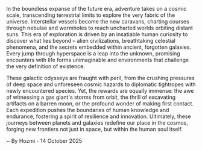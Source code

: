 
In the boundless expanse of the future era, adventure takes on a cosmic scale, transcending terrestrial limits to explore the very fabric of the universe. Interstellar vessels become the new caravans, charting courses through nebulae and wormholes to reach uncharted worlds orbiting distant suns. This era of exploration is driven by an insatiable human curiosity to discover what lies beyond – alien civilizations, breathtaking celestial phenomena, and the secrets embedded within ancient, forgotten galaxies. Every jump through hyperspace is a leap into the unknown, promising encounters with life forms unimaginable and environments that challenge the very definition of existence.

These galactic odysseys are fraught with peril, from the crushing pressures of deep space and unforeseen cosmic hazards to diplomatic tightropes with newly encountered species. Yet, the rewards are equally immense: the awe of witnessing a gas giant's storms from orbit, the thrill of excavating artifacts on a barren moon, or the profound wonder of making first contact. Each expedition pushes the boundaries of human knowledge and endurance, fostering a spirit of resilience and innovation. Ultimately, these journeys between planets and galaxies redefine our place in the cosmos, forging new frontiers not just in space, but within the human soul itself.

~ By Hozmi - 14 October 2025
